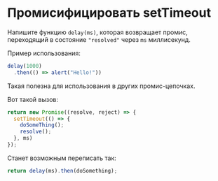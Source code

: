 
# Промисифицировать setTimeout

Напишите функцию `delay(ms)`, которая возвращает промис, переходящий в состояние `"resolved"` через `ms` миллисекунд.

Пример использования:
```js
delay(1000)
  .then(() => alert("Hello!"))
```

Такая полезна для использования в других промис-цепочках.

Вот такой вызов:
```js
return new Promise((resolve, reject) => {
  setTimeout(() => {
    doSomeThing();
    resolve();
  }, ms)
});
```

Станет возможным переписать так:
```js
return delay(ms).then(doSomething);
```
